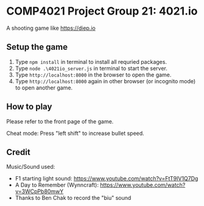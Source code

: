 # COMP4021 Project Group 21: 4021.io
A shooting game like https://diep.io

## Setup the game
1. Type `npm install` in terminal to install all requried packages.
2. Type `node .\4021io_server.js` in terminal to start the server.
3. Type `http://localhost:8000` in the browser to open the game.
4. Type `http://localhost:8000` again in other browser (or incognito mode) to open another game.

## How to play
Please refer to the front page of the game.

Cheat mode: Press "left shift" to increase bullet speed.

## Credit 
Music/Sound used:
- F1 starting light sound: https://www.youtube.com/watch?v=FtT9IV1Q7Dg
- A Day to Remember (Wynncraft): https://www.youtube.com/watch?v=3WCpPb80mwY
- Thanks to Ben Chak to record the "biu" sound
